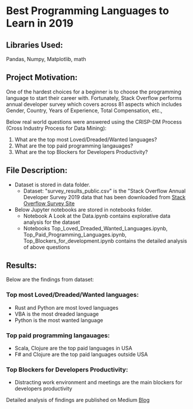 # Best Programming Languages to Learn in 2019

## Libraries Used:

Pandas, Numpy, Matplotlib, math

## Project Motivation: 

One of the hardest choices for a beginner is to choose the programming language to start their career with. Fortunately, Stack Overflow performs annual developer survey which covers across 81 aspects which includes Gender, Country, Years of Experience, Total Compensation, etc.,

Below real world questions were answered using the CRISP-DM Process (Cross Industry Process for Data Mining):

1. What are the top most Loved/Dreaded/Wanted languages?
2. What are the top paid programming langauages? 
3. What are the top Blockers for Developers Productivity?

## File Description:

* Dataset is stored in data folder.
  * Dataset: "survey_results_public.csv" is the "Stack Overflow Annual Developer Survey 2019 data that has been downloaded from [Stack Overflow Survey Site](https://insights.stackoverflow.com/survey "Stack Overflow Survey Site")
* Below Jupyter notebooks are stored in notebooks folder.
  * Notebook A Look at the Data.ipynb contains explorative data analysis for the dataset
  * Notebooks Top_Loved_Dreaded_Wanted_Languages.ipynb, Top_Paid_Programming_Languages.ipynb, Top_Blockers_for_development.ipynb contains the detailed analysis of above questions
  
## Results:

Below are the findings from dataset: 
### Top most Loved/Dreaded/Wanted languages:
  * Rust and Python are most loved languages
  * VBA is the most dreaded language
  * Python is the most wanted language
 
### Top paid programming langauages:
  * Scala, Clojure are the top paid languages in USA
  * F# and Clojure are the top paid languages outside USA

### Top Blockers for Developers Productivity:
  * Distracting work environment and meetings are the main blockers for developers productivity


Detailed analysis of findings are published on Medium [Blog](https://medium.com/@mdiwakar50/best-programming-languages-to-learn-in-2019-a0c09f85eec8)




